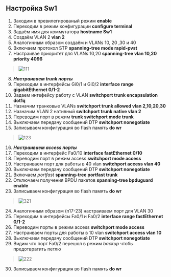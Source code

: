 ## Настройка Sw1
1. Заходим в превилегированый режим **enable**
2. Переходим в режим конфигурации **configure terminal**
3. Задаём имя для коммутатора **hostname Sw1**
4. Создаём VLAN 2  **vlan 2** 
5. Аналогичным образом создаём и VLANs 10, 20 ,30 и 40
6. Включаем протокол STP **spanning-tree mode rapid-pvst**
7. Настраивае приоритет для VLANs 10,20 **spanning-tree vlan 10,20 priority 4096** 
> ![111](https://user-images.githubusercontent.com/112701413/189534162-02a99fb3-0bf1-4946-8697-9118c4c8c084.jpg)
8. ***Настраиваем trunk порты***
9. Переходим в интерфейсы Gi0/1 и Gi0/2 **interface range gigabitEthernet 0/1-2**
10. Задаем интефейсу работу с VLAN **switchport trunk encapsulation dot1q**
11. Назначим транковые VLANs **switchport trunk allowed vlan 2,10,20,30**
12. Назначим VLAN 2 нативный **switchport trunk native vlan 2**
13. Переводим порт в режим **trunk switchport mode trunk**
14. Выключаем передачу сообщений DTP **switchport nonegotiate**
15. Записываем конфигурация во flash память **do wr**
> ![123](https://user-images.githubusercontent.com/112701413/189531124-1e73940b-52a8-4c21-b5b0-dc485f0aefdf.jpg)
16. ***Настраиваем access порты***
17. Переходим в интерфейс Fa0/10 **interface fastEthernet 0/10**
18. Переводим порт в режим access **switchport mode access**
19. Настраиваем порт для работы в 40 vlan **switchport access vlan 40**
20. Выключаем передачу сообщений DTP  **switchport nonegotiate**
21. Включаем *portfast* **spanning-tree portfast trunk**
22. Отключаем получения BPDU пакетов **spanning-tree bpduguard enable**
23. Записываем конфигурация во flash память **do wr**
> ![321](https://user-images.githubusercontent.com/112701413/189531252-07590096-f1b4-4474-9432-e44acf9c8065.jpg)
24. Аналогичным образом (п17-23) настраиваем порт для VLAN 30
25. Переходим в интерфейсы Fa0/1 и Fa0/2 **interface range fastEthernet 0/1-2**
26. Переводим порты в режим access **switchport mode access**
27. Настраиваем порты для работы в 10 vlan **switchport access vlan 10**
28. Выключаем передачу сообщений DTP  **switchport nonegotiate**
29. Видим что порт Fa0/2 перешол в режим *backup* чтобы предотвратить петлю
> ![222](https://user-images.githubusercontent.com/112701413/189533072-af367c05-c77d-49c0-83a9-c8586accf03c.jpg)
30. Записываем конфигурация во flash память **do wr**
